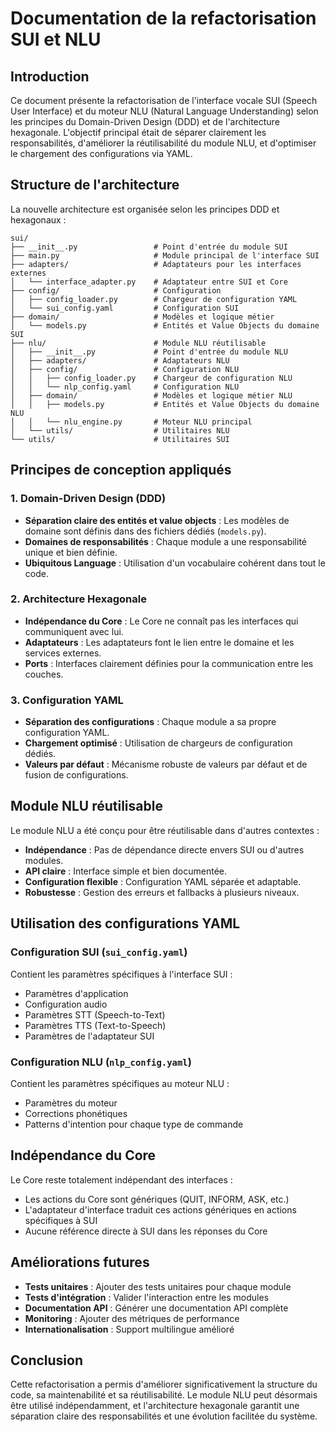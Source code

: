 # Documentation de la refactorisation SUI et NLU

## Introduction

Ce document présente la refactorisation de l'interface vocale SUI (Speech User Interface) et du moteur NLU (Natural Language Understanding) selon les principes du Domain-Driven Design (DDD) et de l'architecture hexagonale. L'objectif principal était de séparer clairement les responsabilités, d'améliorer la réutilisabilité du module NLU, et d'optimiser le chargement des configurations via YAML.

## Structure de l'architecture

La nouvelle architecture est organisée selon les principes DDD et hexagonaux :

```
sui/
├── __init__.py                 # Point d'entrée du module SUI
├── main.py                     # Module principal de l'interface SUI
├── adapters/                   # Adaptateurs pour les interfaces externes
│   └── interface_adapter.py    # Adaptateur entre SUI et Core
├── config/                     # Configuration
│   ├── config_loader.py        # Chargeur de configuration YAML
│   └── sui_config.yaml         # Configuration SUI
├── domain/                     # Modèles et logique métier
│   └── models.py               # Entités et Value Objects du domaine SUI
├── nlu/                        # Module NLU réutilisable
│   ├── __init__.py             # Point d'entrée du module NLU
│   ├── adapters/               # Adaptateurs NLU
│   ├── config/                 # Configuration NLU
│   │   ├── config_loader.py    # Chargeur de configuration NLU
│   │   └── nlp_config.yaml     # Configuration NLU
│   ├── domain/                 # Modèles et logique métier NLU
│   │   ├── models.py           # Entités et Value Objects du domaine NLU
│   │   └── nlu_engine.py       # Moteur NLU principal
│   └── utils/                  # Utilitaires NLU
└── utils/                      # Utilitaires SUI
```

## Principes de conception appliqués

### 1. Domain-Driven Design (DDD)

- **Séparation claire des entités et value objects** : Les modèles de domaine sont définis dans des fichiers dédiés (`models.py`).
- **Domaines de responsabilités** : Chaque module a une responsabilité unique et bien définie.
- **Ubiquitous Language** : Utilisation d'un vocabulaire cohérent dans tout le code.

### 2. Architecture Hexagonale

- **Indépendance du Core** : Le Core ne connaît pas les interfaces qui communiquent avec lui.
- **Adaptateurs** : Les adaptateurs font le lien entre le domaine et les services externes.
- **Ports** : Interfaces clairement définies pour la communication entre les couches.

### 3. Configuration YAML

- **Séparation des configurations** : Chaque module a sa propre configuration YAML.
- **Chargement optimisé** : Utilisation de chargeurs de configuration dédiés.
- **Valeurs par défaut** : Mécanisme robuste de valeurs par défaut et de fusion de configurations.

## Module NLU réutilisable

Le module NLU a été conçu pour être réutilisable dans d'autres contextes :

- **Indépendance** : Pas de dépendance directe envers SUI ou d'autres modules.
- **API claire** : Interface simple et bien documentée.
- **Configuration flexible** : Configuration YAML séparée et adaptable.
- **Robustesse** : Gestion des erreurs et fallbacks à plusieurs niveaux.

## Utilisation des configurations YAML

### Configuration SUI (`sui_config.yaml`)

Contient les paramètres spécifiques à l'interface SUI :
- Paramètres d'application
- Configuration audio
- Paramètres STT (Speech-to-Text)
- Paramètres TTS (Text-to-Speech)
- Paramètres de l'adaptateur SUI

### Configuration NLU (`nlp_config.yaml`)

Contient les paramètres spécifiques au moteur NLU :
- Paramètres du moteur
- Corrections phonétiques
- Patterns d'intention pour chaque type de commande

## Indépendance du Core

Le Core reste totalement indépendant des interfaces :
- Les actions du Core sont génériques (QUIT, INFORM, ASK, etc.)
- L'adaptateur d'interface traduit ces actions génériques en actions spécifiques à SUI
- Aucune référence directe à SUI dans les réponses du Core

## Améliorations futures

- **Tests unitaires** : Ajouter des tests unitaires pour chaque module
- **Tests d'intégration** : Valider l'interaction entre les modules
- **Documentation API** : Générer une documentation API complète
- **Monitoring** : Ajouter des métriques de performance
- **Internationalisation** : Support multilingue amélioré

## Conclusion

Cette refactorisation a permis d'améliorer significativement la structure du code, sa maintenabilité et sa réutilisabilité. Le module NLU peut désormais être utilisé indépendamment, et l'architecture hexagonale garantit une séparation claire des responsabilités et une évolution facilitée du système.
